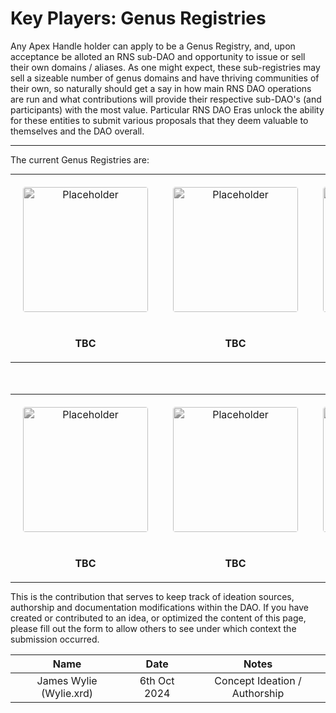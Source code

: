 # Key Players: Genus Registries

Any Apex Handle holder can apply to be a Genus Registry, and, upon acceptance be alloted an RNS sub-DAO and opportunity to issue or sell their own domains / aliases. As one might expect, these sub-registries may sell a sizeable number of genus domains and have thriving communities of their own, so naturally should get a say in how main RNS DAO operations are run and what contributions will provide their respective sub-DAO's (and participants) with the most value. Particular RNS DAO Eras unlock the ability for these entities to submit various proposals that they deem valuable to themselves and the DAO overall.

---

The current Genus Registries are:

<table style="margin: 0 auto; text-align: center;">
  <tr style="border:0;">
    <td style="border:0; padding: 20px;"><img src="https://rns.foundation/tbc-placeholder.png" alt="Placeholder" style="border-radius:4px;filter:grayscale(100%);width:200px;"></td>
    <td style="border:0; padding: 20px;"><img src="https://rns.foundation/tbc-placeholder.png" alt="Placeholder" style="border-radius:4px;filter:grayscale(100%);width:200px;"></td>
    <td style="border:0; padding: 20px;"><img src="https://rns.foundation/tbc-placeholder.png" alt="Placeholder" style="border-radius:4px;filter:grayscale(100%);width:200px;"></td>
    <td style="border:0; padding: 20px;"><img src="https://rns.foundation/tbc-placeholder.png" alt="Placeholder" style="border-radius:4px;filter:grayscale(100%);width:200px;"></td>
  </tr>
  <tr style="border:0;">
    <td style="border:0; padding: 20px;"><strong>TBC</strong></td>
    <td style="border:0; padding: 20px;"><strong>TBC</strong></td>
    <td style="border:0; padding: 20px;"><strong>TBC</strong></td>
    <td style="border:0; padding: 20px;"><strong>TBC</strong></td>
  </tr>
</table>

<table style="margin: 0 auto; text-align: center; margin-top: 50px;">
  <tr style="border:0;">
    <td style="border:0; padding: 20px;"><img src="https://rns.foundation/tbc-placeholder.png" alt="Placeholder" style="border-radius:4px;filter:grayscale(100%);width:200px;"></td>
    <td style="border:0; padding: 20px;"><img src="https://rns.foundation/tbc-placeholder.png" alt="Placeholder" style="border-radius:4px;filter:grayscale(100%);width:200px;"></td>
    <td style="border:0; padding: 20px;"><img src="https://rns.foundation/tbc-placeholder.png" alt="Placeholder" style="border-radius:4px;filter:grayscale(100%);width:200px;"></td>
    <td style="border:0; padding: 20px;"><img src="https://rns.foundation/tbc-placeholder.png" alt="Placeholder" style="border-radius:4px;filter:grayscale(100%);width:200px;"></td>
  </tr>
  <tr style="border:0;">
    <td style="border:0; padding: 20px;"><strong>TBC</strong></td>
    <td style="border:0; padding: 20px;"><strong>TBC</strong></td>
    <td style="border:0; padding: 20px;"><strong>TBC</strong></td>
    <td style="border:0; padding: 20px;"><strong>TBC</strong></td>
  </tr>
</table>

<!-- changelog:start -->

This is the contribution that serves to keep track of ideation sources, authorship and documentation modifications within the DAO. If you have created or contributed to an idea, or optimized the content of this page, please fill out the form to allow others to see under which context the submission occurred.

| Name  | Date            | Notes |
| :-----: | :---------------: | :---------------------------: |
| James Wylie (Wylie.xrd) | 6th Oct 2024 | Concept Ideation / Authorship |

<!-- changelog:end -->